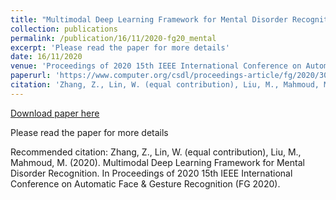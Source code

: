 ```yaml
---
title: "Multimodal Deep Learning Framework for Mental Disorder Recognition"
collection: publications
permalink: /publication/16/11/2020-fg20_mental
excerpt: 'Please read the paper for more details'
date: 16/11/2020
venue: 'Proceedings of 2020 15th IEEE International Conference on Automatic Face &amp; Gesture Recognition (FG 2020)'
paperurl: 'https://www.computer.org/csdl/proceedings-article/fg/2020/307900a222/1kecI2YXH2M'
citation: 'Zhang, Z., Lin, W. (equal contribution), Liu, M., Mahmoud, M. (2020). Multimodal Deep Learning Framework for Mental Disorder Recognition. In Proceedings of 2020 15th IEEE International Conference on Automatic Face &amp; Gesture Recognition (FG 2020).'
---
```


<a href='https://www.computer.org/csdl/proceedings-article/fg/2020/307900a222/1kecI2YXH2M'>Download paper here</a>

Please read the paper for more details

Recommended citation: Zhang, Z., Lin, W. (equal contribution), Liu, M., Mahmoud, M. (2020). Multimodal Deep Learning Framework for Mental Disorder Recognition. In Proceedings of 2020 15th IEEE International Conference on Automatic Face & Gesture Recognition (FG 2020).